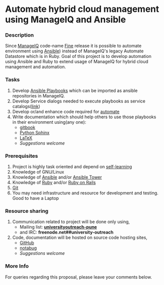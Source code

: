 # Automate hybrid cloud management using ManageIQ and Ansible

### Description

Since [ManageIQ](http://manageiq.org/) code-name
[Fine](http://manageiq.org/blog/2017/04/Announcing-Fine-Beta-Release/)
release it is possible to automate environment using
[Ansible](http://manageiq.org/docs/reference/latest/doc-Managing_Providers/miq/#ansible-inside))
instead of ManageIQ's legacy Automate Datastore which is in Ruby. Goal
of this project is to develop automation using Ansible and Ruby to
extend usage of ManageIQ for hybrid cloud management and automation.

### Tasks
1. Develop [Ansible Playbooks](http://docs.ansible.com/ansible/latest/playbooks.html)
   which can be imported as ansible repositories in ManageIQ.
2. Develop Service dialogs needed to execute playbooks as service
   catalogs([link](http://manageiq.org/docs/get-started/create-service-item))
3. Develop or/and enhance code required for
   [automate](http://manageiq.org/docs/automation)
4. Write documentation which should help others to use those playbooks
   in their environment using(any one):
   * [gitbook](https://www.gitbook.com/)
   * [Python Sphinx](http://www.sphinx-doc.org/en/stable/)
   * [LaTeX](https://www.latex-project.org/about/)
   * _Suggestions welcome_

### Prerequisites
1. Project is highly task oriented and depend on [self-learning](https://en.wikipedia.org/wiki/Self-learning)
2. Knowledge of GNU/Linux
3. Knowledge of [Ansible](https://www.ansible.com/) and/or [Ansible Tower](https://www.ansible.com/tower)
4. Knowledge of [Ruby](https://www.ruby-lang.org/en/) and/or [Ruby on Rails](http://rubyonrails.org/)
5. [Git](http://git-scm.com/)
6. You may need infrastructure and resource for development and
   testing. Good to have a Laptop

### Resource sharing
1. Communication related to project will be done only using,
   - Mailing list: [**universityoutreach-pune**](https://www.redhat.com/mailman/listinfo/universityoutreach-pune)
   - and IRC: **freenode.net##university-outreach**
2. Code, documentation will be hosted on source code hosting sites,
   * [GitHub](https://github.com)
   * [notabug](https://notabug.org)
   * _Suggestions welcome_

### More Info
For queries regarding this proposal, please leave your comments below.
